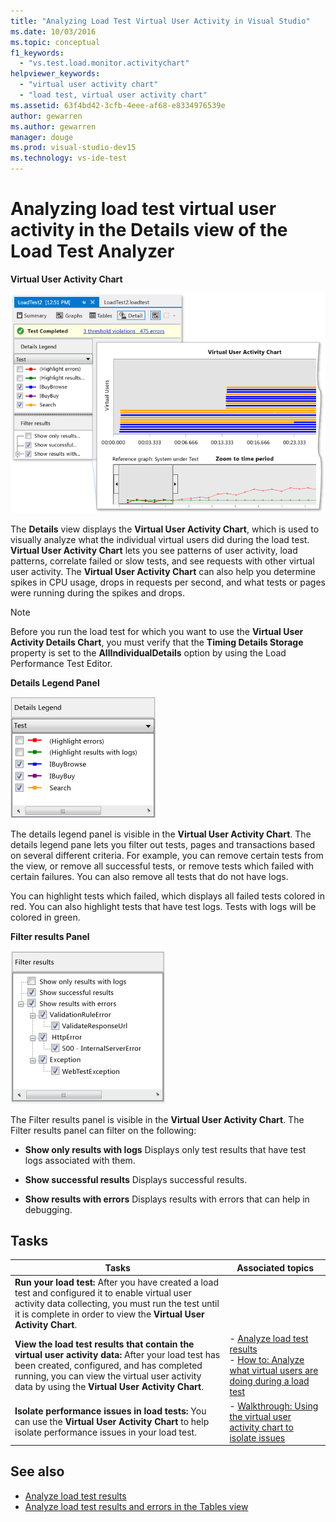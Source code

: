 ```yaml
---
title: "Analyzing Load Test Virtual User Activity in Visual Studio"
ms.date: 10/03/2016
ms.topic: conceptual
f1_keywords:
  - "vs.test.load.monitor.activitychart"
helpviewer_keywords:
  - "virtual user activity chart"
  - "load test, virtual user activity chart"
ms.assetid: 63f4bd42-3cfb-4eee-af68-e8334976539e
author: gewarren
ms.author: gewarren
manager: douge
ms.prod: visual-studio-dev15
ms.technology: vs-ide-test
---
```

# Analyzing load test virtual user activity in the Details view of the Load Test Analyzer

**Virtual User Activity Chart**

 ![Virtual User Activity Chart](../test/media/virtual_actchart.png)

 The **Details** view displays the **Virtual User Activity Chart**, which is used to visually analyze what the individual virtual users did during the load test. **Virtual User Activity Chart** lets you see patterns of user activity, load patterns, correlate failed or slow tests, and see requests with other virtual user activity. The **Virtual User Activity Chart** can also help you determine spikes in CPU usage, drops in requests per second, and what tests or pages were running during the spikes and drops.

> [!NOTE]
> Before you run the load test for which you want to use the **Virtual User Activity Details Chart**, you must verify that the **Timing Details Storage** property is set to the **AllIndividualDetails** option by using the Load Performance Test Editor.

 **Details Legend Panel**

 ![Details legend panel](../test/media/ltest_detailslegend.png)

 The details legend panel is visible in the **Virtual User Activity Chart**. The details legend pane lets you filter out tests, pages and transactions based on several different criteria. For example, you can remove certain tests from the view, or remove all successful tests, or remove tests which failed with certain failures. You can also remove all tests that do not have logs.

 You can highlight tests which failed, which displays all failed tests colored in red. You can also highlight tests that have test logs. Tests with logs will be colored in green.

 **Filter results Panel**

 ![Filter results panel](../test/media/ltest_filterresults.png)

 The Filter results panel is visible in the **Virtual User Activity Chart**. The Filter results panel can filter on the following:

-   **Show only results with logs** Displays only test results that have test logs associated with them.

-   **Show successful results** Displays successful results.

-   **Show results with errors** Displays results with errors that can help in debugging.

## Tasks

|Tasks|Associated topics|
|-|-|
|**Run your load test:** After you have created a load test and configured it to enable virtual user activity data collecting, you must run the test until it is complete in order to view the **Virtual User Activity Chart**.||
|**View the load test results that contain the virtual user activity data:** After your load test has been created, configured, and has completed running, you can view the virtual user activity data by using the **Virtual User Activity Chart**.|-   [Analyze load test results](../test/analyze-load-test-results-using-the-load-test-analyzer.md)<br />-   [How to: Analyze what virtual users are doing during a load test](../test/how-to-analyze-virtual-user-activity-during-a-load-test.md)|
|**Isolate performance issues in load tests:** You can use the **Virtual User Activity Chart** to help isolate performance issues in your load test.|-   [Walkthrough: Using the virtual user activity chart to isolate issues](../test/walkthrough-use-the-virtual-user-activity-chart-to-isolate-issues.md)|

## See also

- [Analyze load test results](../test/analyze-load-test-results-using-the-load-test-analyzer.md)
- [Analyze load test results and errors in the Tables view](../test/analyze-load-test-results-and-errors-in-the-tables-view.md)